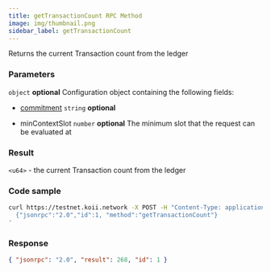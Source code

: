 ```yaml
---
title: getTransactionCount RPC Method
image: img/thumbnail.png
sidebar_label: getTransactionCount
---
```




Returns the current Transaction count from the ledger

### Parameters

`object` **optional**
Configuration object containing the following fields:

- [commitment](/develop/rpcapi/intro#configuring-state-commitment) `string` **optional**

- minContextSlot `number` **optional**
The minimum slot that the request can be evaluated at

### Result

`<u64>` - the current Transaction count from the ledger

### Code sample

```sh
curl https://testnet.koii.network -X POST -H "Content-Type: application/json" -d '
  {"jsonrpc":"2.0","id":1, "method":"getTransactionCount"}
'
```


### Response

```json
{ "jsonrpc": "2.0", "result": 268, "id": 1 }
```
